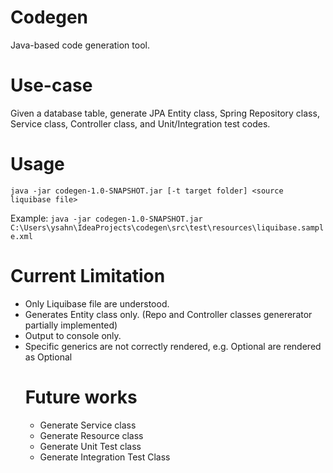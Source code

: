Codegen
=======
Java-based code generation  tool.

# Use-case
Given a database table, generate JPA Entity class, Spring Repository class, 
Service class, Controller class, and Unit/Integration test codes.

# Usage

`java -jar codegen-1.0-SNAPSHOT.jar [-t target folder] <source liquibase file>`

Example:
  ```java -jar codegen-1.0-SNAPSHOT.jar C:\Users\ysahn\IdeaProjects\codegen\src\test\resources\liquibase.sample.xml```

# Current Limitation
- Only Liquibase file are understood.
- Generates Entity class only. (Repo and Controller classes genererator partially implemented) 
- Output to console only.
- Specific generics are not correctly rendered, e.g. Optional<entity> are rendered as Optional<Object>

# Future works
- Generate Service class
- Generate Resource class
- Generate Unit Test class
- Generate Integration Test Class